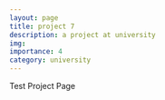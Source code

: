 ```yaml
---
layout: page
title: project 7
description: a project at university
img:
importance: 4
category: university
---
```


Test Project Page
